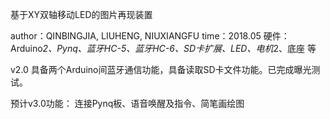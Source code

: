 基于XY双轴移动LED的图片再现装置

author：QINBINGJIA, LIUHENG, NIUXIANGFU
time：2018.05
硬件：Arduino*2、Pynq、蓝牙HC-5、蓝牙HC-6、SD卡扩展、LED、电机*2、底座 等

v2.0 具备两个Arduino间蓝牙通信功能，具备读取SD卡文件功能。已完成曝光测试。

预计v3.0功能：
连接Pynq板、语音唤醒及指令、简笔画绘图
